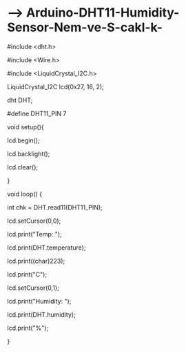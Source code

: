 # --> Arduino-DHT11-Humidity-Sensor-Nem-ve-S-cakl-k-

#include <dht.h>

#include <Wire.h>

#include <LiquidCrystal_I2C.h>

LiquidCrystal_I2C lcd(0x27, 16, 2);

dht DHT;

#define DHT11_PIN 7

void setup(){

lcd.begin();

lcd.backlight();

lcd.clear();

}

void loop()
{

  int chk = DHT.read11(DHT11_PIN);

  lcd.setCursor(0,0); 
  
  lcd.print("Temp: ");
  
  lcd.print(DHT.temperature);
  
  lcd.print((char)223);
  
  lcd.print("C");
  
  lcd.setCursor(0,1);
  
  lcd.print("Humidity: ");
  
  lcd.print(DHT.humidity);
  
  lcd.print("%");
  
}

